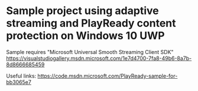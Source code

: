 # Sample project using adaptive streaming and PlayReady content protection on Windows 10 UWP
Sample requires "Microsoft Universal Smooth Streaming Client SDK" https://visualstudiogallery.msdn.microsoft.com/1e7d4700-7fa8-49b6-8a7b-8d8666685459

Useful links: https://code.msdn.microsoft.com/PlayReady-sample-for-bb3065e7
